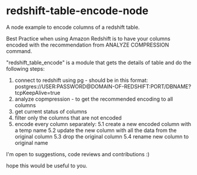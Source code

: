 redshift-table-encode-node
=====================

A node example to encode columns of a redshift table.

Best Practice when using Amazon Redshift is to have your columns encoded
with the recommendation from ANALYZE COMPRESSION command.

"redshift_table_encode" is a module that gets the details of table
and do the following steps:

  1. connect to redshift using pg - should be in this format:
           postgres://USER:PASSWORD@DOMAIN-OF-REDSHIFT:PORT/DBNAME?tcpKeepAlive=true
  2. analyze copmpression - to get the recommended encoding to all columns
  3. get current status of columns
  4. filter only the columns that are not encoded
  5. encode every column separately:
      5.1 create a new encoded column with a temp name
      5.2 update the new column with all the data from the original column
      5.3 drop the original column
      5.4 rename new column to original name

I'm open to suggestions, code reviews and contributions :)

hope this would be useful to you.